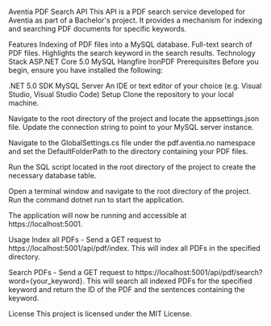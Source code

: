 Aventia PDF Search API
This API is a PDF search service developed for Aventia as part of a Bachelor's project. It provides a mechanism for indexing and searching PDF documents for specific keywords.

Features
Indexing of PDF files into a MySQL database.
Full-text search of PDF files.
Highlights the search keyword in the search results.
Technology Stack
ASP.NET Core 5.0
MySQL
Hangfire
IronPDF
Prerequisites
Before you begin, ensure you have installed the following:

.NET 5.0 SDK
MySQL Server
An IDE or text editor of your choice (e.g. Visual Studio, Visual Studio Code)
Setup
Clone the repository to your local machine.

Navigate to the root directory of the project and locate the appsettings.json file. Update the connection string to point to your MySQL server instance.

Navigate to the GlobalSettings.cs file under the pdf.aventia.no namespace and set the DefaultFolderPath to the directory containing your PDF files.

Run the SQL script located in the root directory of the project to create the necessary database table.

Open a terminal window and navigate to the root directory of the project. Run the command dotnet run to start the application.

The application will now be running and accessible at https://localhost:5001.

Usage
Index all PDFs - Send a GET request to https://localhost:5001/api/pdf/index. This will index all PDFs in the specified directory.

Search PDFs - Send a GET request to https://localhost:5001/api/pdf/search?word={your_keyword}. This will search all indexed PDFs for the specified keyword and return the ID of the PDF and the sentences containing the keyword.

License
This project is licensed under the MIT License.
